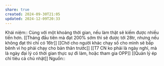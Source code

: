 ```yaml
---
share: true
created: 2024-09-30T21:05
updated: 2024-12-09T20:33
---
```

Khái niệm:: 
Cùng với một khoảng thời gian, nếu làm thật sẽ kiếm được nhiều tiền hơn.
[[Tháng đầu tiên mà đạt 200% sớm thì sẽ được tới 28tr, nhưng nếu không đạt thì chỉ có 16tr]]
[[Chờ cho người khác chạy số cho mình sẽ bấp bênh vì họ phải chạy cho bản thân trước]]
[[T7 CN ko phải là ngày nghỉ, mà là ngày đại lý có thời gian thực sự đi làm, hoặc tham gia OPP]]
[[Quản lý ép chỉ tiêu cả chủ nhật]]
Nguồn:: 

